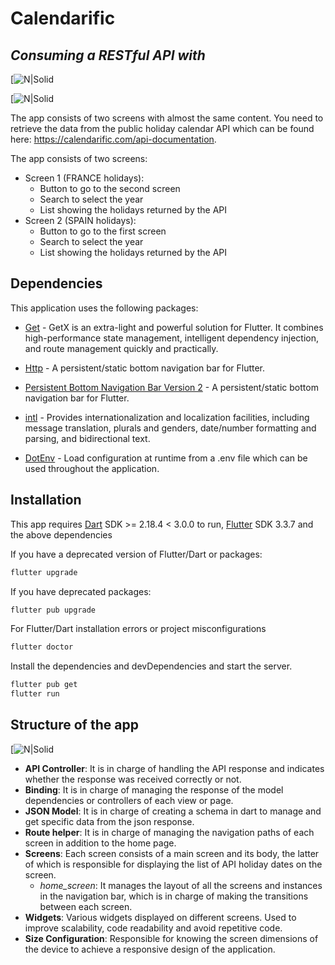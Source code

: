 # Calendarific
## _Consuming a RESTful API with_ 


[![N|Solid](https://i.imgur.com/D006WqG.png)

[![N|Solid](https://i.imgur.com/nn6FLDi.png)

The app consists of two screens with almost the same content. You need to retrieve the data from the public holiday calendar API which can be found here: https://calendarific.com/api-documentation.

The app consists of two screens: 
- Screen 1 (FRANCE holidays):
    - Button to go to the second screen 
    - Search to select the year 
    - List showing the holidays returned by the API 
- Screen 2 (SPAIN holidays):
    - Button to go to the first screen 
    - Search to select the year 
    - List showing the holidays returned by the API 

## Dependencies

This application uses the following packages:

- [Get](https://pub.dev/packages/get) - GetX is an extra-light and powerful solution for Flutter. It combines high-performance state management, intelligent dependency injection, and route management quickly and practically.
- [Http](https://pub.dev/packages/http) - A persistent/static bottom navigation bar for Flutter.
- [Persistent Bottom Navigation Bar Version 2](https://pub.dev/packages/persistent_bottom_nav_bar_v2) - A persistent/static bottom navigation bar for Flutter.

- [intl](https://pub.dev/packages/intl) - Provides internationalization and localization facilities, including message translation, plurals and genders, date/number formatting and parsing, and bidirectional text.

- [DotEnv](https://pub.dev/packages/dotenv) - Load configuration at runtime from a .env file which can be used throughout the application.

## Installation

This app requires [Dart](https://dart.dev/) SDK >= 2.18.4 < 3.0.0 to run,  [Flutter](https://flutter.dev/brand) SDK 3.3.7 and the above dependencies

If you have a deprecated version of Flutter/Dart or packages: 
```sh
flutter upgrade
```
If you have deprecated packages: 
```sh
flutter pub upgrade
```
For Flutter/Dart installation errors or project misconfigurations
```sh
flutter doctor
```
Install the dependencies and devDependencies and start the server.

```sh
flutter pub get
flutter run
```

## Structure of the app
[![N|Solid](https://i.imgur.com/uaRBLLo.png)

- **API Controller**: It is in charge of handling the API response and indicates whether the response was received correctly or not.
- **Binding**: It is in charge of managing the response of the model dependencies or controllers of each view or page. 
- **JSON Model**: It is in charge of creating a schema in dart to manage and get specific data from the json response.
- **Route helper**: It is in charge of managing the navigation paths of each screen in addition to the home page.
- **Screens**: Each screen consists of a main screen and its body, the latter of which is responsible for displaying the list of API holiday dates on the screen. 
    - *home_screen*: It manages the layout of all the screens and instances in the navigation bar, which is in charge of making the transitions between each screen.
- **Widgets**: Various widgets displayed on different screens. Used to improve scalability, code readability and avoid repetitive code.
- **Size Configuration**: Responsible for knowing the screen dimensions of the device to achieve a responsive design of the application.
